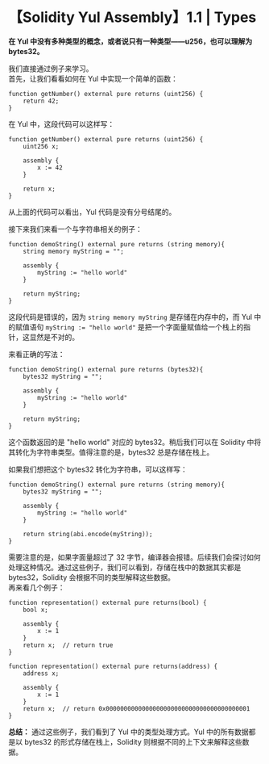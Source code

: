 # 【Solidity Yul Assembly】1.1 | Types

**在 Yul 中没有多种类型的概念，或者说只有一种类型——u256，也可以理解为 bytes32。**  

我们直接通过例子来学习。  
首先，让我们看看如何在 Yul 中实现一个简单的函数：  
``` solidity
function getNumber() external pure returns (uint256) {
    return 42;
}
```
在 Yul 中，这段代码可以这样写：  
``` solidity
function getNumber() external pure returns (uint256) {
    uint256 x;

    assembly {
        x := 42
    }

    return x;
}
```
从上面的代码可以看出，Yul 代码是没有分号结尾的。  

接下来我们来看一个与字符串相关的例子：  
``` solidity
function demoString() external pure returns (string memory){
    string memory myString = "";

    assembly {
        myString := "hello world"
    }

    return myString;
}
```
这段代码是错误的，因为 `string memory myString` 是存储在内存中的，而 Yul 中的赋值语句 `myString := "hello world"` 是把一个字面量赋值给一个栈上的指针，这显然是不对的。    
  
来看正确的写法：  
``` solidity
function demoString() external pure returns (bytes32){
    bytes32 myString = "";

    assembly {
        myString := "hello world"
    }

    return myString;
}
```
这个函数返回的是 "hello world" 对应的 bytes32。稍后我们可以在 Solidity 中将其转化为字符串类型。值得注意的是，bytes32 总是存储在栈上。    

如果我们想把这个 bytes32 转化为字符串，可以这样写：  
``` solidity
function demoString() external pure returns (string memory){
    bytes32 myString = "";

    assembly {
        myString := "hello world"
    }

    return string(abi.encode(myString));
}
```
需要注意的是，如果字面量超过了 32 字节，编译器会报错。后续我们会探讨如何处理这种情况。通过这些例子，我们可以看到，存储在栈中的数据其实都是 bytes32，Solidity 会根据不同的类型解释这些数据。  
再来看几个例子：  
``` solidity
function representation() external pure returns(bool) {
    bool x;

    assembly {
        x := 1
    }
    return x;  // return true
}
```
``` solidity
function representation() external pure returns(address) {
    address x;

    assembly {
        x := 1
    }
    return x;  // return 0x0000000000000000000000000000000000000001
}
```

**总结：**
通过这些例子，我们看到了 Yul 中的类型处理方式。Yul 中的所有数据都是以 bytes32 的形式存储在栈上，Solidity 则根据不同的上下文来解释这些数据。